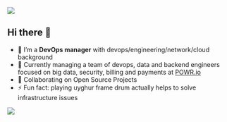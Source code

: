 ![](https://github.com/xcfw/xcfw/blob/main/images/devops.png)

## Hi there 👋

<!--
**xcfw/xcfw** is a ✨ _special_ ✨ repository because its `README.md` (this file) appears on your GitHub profile.

Here are some ideas to get you started:

- 🔭 I’m currently working on ...
- 🌱 I’m currently learning ...
- 👯 I’m looking to collaborate on ...
- 🤔 I’m looking for help with ...
- 💬 Ask me about ...
- 📫 How to reach me: ...
- 😄 Pronouns: ...
- ⚡ Fun fact: ...

-->

- 🔭 I’m a __DevOps manager__ with devops/engineering/network/cloud background
- 🌱 Currently managing a team of devops, data and backend engineers focused on big data, security, billing and payments at [POWR.io](https://www.powr.io)
- 👯 Collaborating on Open Source Projects
- ⚡ Fun fact: playing uyghur frame drum actually helps to solve infrastructure issues

[![](https://img.shields.io/badge/linkedin-%230077B5.svg?style=for-the-badge&logo=linkedin)](https://www.linkedin.com/in/kek/)
